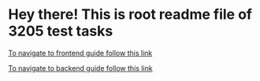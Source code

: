 # Hey there! This is root readme file of 3205 test tasks

[To navigate to frontend guide follow this link](./frontend/README.md)

[To navigate to backend guide follow this link](./backend/README.md)
